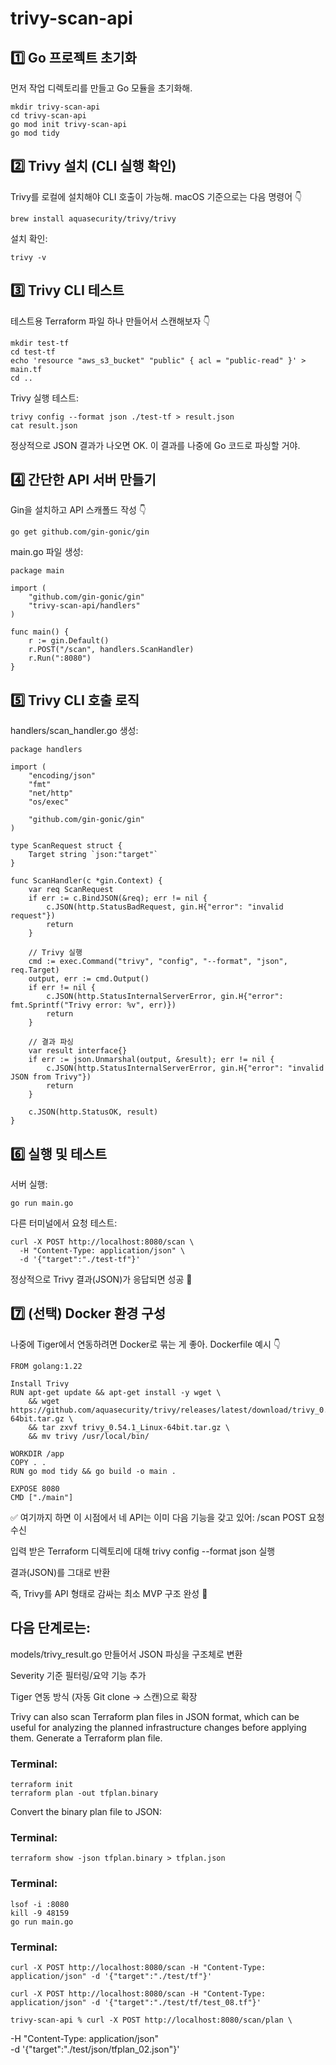 # trivy-scan-api

## 1️⃣ Go 프로젝트 초기화
먼저 작업 디렉토리를 만들고 Go 모듈을 초기화해.
```
mkdir trivy-scan-api
cd trivy-scan-api
go mod init trivy-scan-api
go mod tidy
```

## 2️⃣ Trivy 설치 (CLI 실행 확인)
Trivy를 로컬에 설치해야 CLI 호출이 가능해.
macOS 기준으로는 다음 명령어 👇
```
brew install aquasecurity/trivy/trivy
```

설치 확인:
```
trivy -v
```

## 3️⃣ Trivy CLI 테스트
테스트용 Terraform 파일 하나 만들어서 스캔해보자 👇
```
mkdir test-tf
cd test-tf
echo 'resource "aws_s3_bucket" "public" { acl = "public-read" }' > main.tf
cd ..
```

Trivy 실행 테스트:
```
trivy config --format json ./test-tf > result.json
cat result.json
```

정상적으로 JSON 결과가 나오면 OK.
 이 결과를 나중에 Go 코드로 파싱할 거야.

## 4️⃣ 간단한 API 서버 만들기
Gin을 설치하고 API 스캐폴드 작성 👇
```
go get github.com/gin-gonic/gin
```

main.go 파일 생성:
```
package main

import (
    "github.com/gin-gonic/gin"
    "trivy-scan-api/handlers"
)

func main() {
    r := gin.Default()
    r.POST("/scan", handlers.ScanHandler)
    r.Run(":8080")
}
```


## 5️⃣ Trivy CLI 호출 로직
handlers/scan_handler.go 생성:
```
package handlers

import (
    "encoding/json"
    "fmt"
    "net/http"
    "os/exec"

    "github.com/gin-gonic/gin"
)

type ScanRequest struct {
    Target string `json:"target"`
}

func ScanHandler(c *gin.Context) {
    var req ScanRequest
    if err := c.BindJSON(&req); err != nil {
        c.JSON(http.StatusBadRequest, gin.H{"error": "invalid request"})
        return
    }

    // Trivy 실행
    cmd := exec.Command("trivy", "config", "--format", "json", req.Target)
    output, err := cmd.Output()
    if err != nil {
        c.JSON(http.StatusInternalServerError, gin.H{"error": fmt.Sprintf("Trivy error: %v", err)})
        return
    }

    // 결과 파싱
    var result interface{}
    if err := json.Unmarshal(output, &result); err != nil {
        c.JSON(http.StatusInternalServerError, gin.H{"error": "invalid JSON from Trivy"})
        return
    }

    c.JSON(http.StatusOK, result)
}
```


## 6️⃣ 실행 및 테스트
서버 실행:
```
go run main.go
```

다른 터미널에서 요청 테스트:
```
curl -X POST http://localhost:8080/scan \
  -H "Content-Type: application/json" \
  -d '{"target":"./test-tf"}'
```

정상적으로 Trivy 결과(JSON)가 응답되면 성공 🎉

## 7️⃣ (선택) Docker 환경 구성
나중에 Tiger에서 연동하려면 Docker로 묶는 게 좋아.
 Dockerfile 예시 👇
```
FROM golang:1.22

Install Trivy
RUN apt-get update && apt-get install -y wget \
    && wget https://github.com/aquasecurity/trivy/releases/latest/download/trivy_0.54.1_Linux-64bit.tar.gz \
    && tar zxvf trivy_0.54.1_Linux-64bit.tar.gz \
    && mv trivy /usr/local/bin/

WORKDIR /app
COPY . .
RUN go mod tidy && go build -o main .

EXPOSE 8080
CMD ["./main"]
```

✅ 여기까지 하면
이 시점에서 네 API는 이미 다음 기능을 갖고 있어:
/scan POST 요청 수신


입력 받은 Terraform 디렉토리에 대해
 trivy config --format json 실행


결과(JSON)를 그대로 반환


즉, Trivy를 API 형태로 감싸는 최소 MVP 구조 완성 🎯

## 다음 단계로는:
models/trivy_result.go 만들어서 JSON 파싱을 구조체로 변환

Severity 기준 필터링/요약 기능 추가

Tiger 연동 방식 (자동 Git clone → 스캔)으로 확장


Trivy can also scan Terraform plan files in JSON format, which can be useful for analyzing the planned infrastructure changes before applying them. Generate a Terraform plan file.

### Terminal:
```
terraform init
terraform plan -out tfplan.binary
```

Convert the binary plan file to JSON:

### Terminal:
```
terraform show -json tfplan.binary > tfplan.json
```

### Terminal:
```
lsof -i :8080
kill -9 48159
go run main.go
```

### Terminal:
```
curl -X POST http://localhost:8080/scan -H "Content-Type: application/json" -d '{"target":"./test/tf"}'
```
```
curl -X POST http://localhost:8080/scan -H "Content-Type: application/json" -d '{"target":"./test/tf/test_08.tf"}'
```
```
trivy-scan-api % curl -X POST http://localhost:8080/scan/plan \
```
-H "Content-Type: application/json" \
-d '{"target":"./test/json/tfplan_02.json"}'
